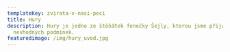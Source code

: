 ```yaml
---
templateKey: zvirata-v-nasi-peci
title: Hury
description: Hury je jedno ze štěňátek fenečky Šejly, kterou jsme přijali z
  nevhodných podmínek.
featuredimage: /img/hury_uvod.jpg
---
```

